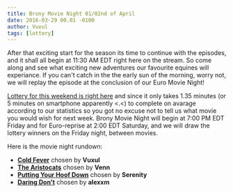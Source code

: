 ```yaml
---
title: Brony Movie Night 01/02nd of April
date: 2016-03-29 00.01 -0100
author: Vuxul
tags: [lottery]
---
```


After that exciting start for the season its time to continue with the episodes, and it shall all begin at 11:30 AM EDT right here on the stream. So come along and see what exciting new adventures our favourite equines will experiance. If you can't catch in the the early sun of the morning, worry not, we will replay the episode at the conclusion of our Euro Movie Night!


[Lottery for this weekend is right here][lotto] and since it only takes 1.35 minutes (or 5 minutes on smartphone apparently <.<) to complete on avarage according to our statistics so you got no excuse not to tell us what movie you would wish for next week. Brony Movie Night will begin at 7:00 PM EDT Friday and for Euro-reprise at 2:00 EDT Saturday, and we will draw the lottery winners on the Friday night, between movies.


Here is the movie night rundown:

 - **[Cold Fever][m1]** chosen by **Vuxul**
 - **[The Aristocats][m2]** chosen by **Venn**
 - **[Putting Your Hoof Down][p1]** chosen by **Serenity**
 - **[Daring Don't][p1]** chosen by **alexxm**

[m1]: http://www.imdb.com/title/tt0109028/
[m2]: http://www.imdb.com/title/tt0065421/
[p1]: http://mlp.wikia.com/wiki/Putting_Your_Hoof_Down
[p2]: http://mlp.wikia.com/wiki/Daring_Don't
[lotto]: https://bronystate.typeform.com/to/TzmyBG
